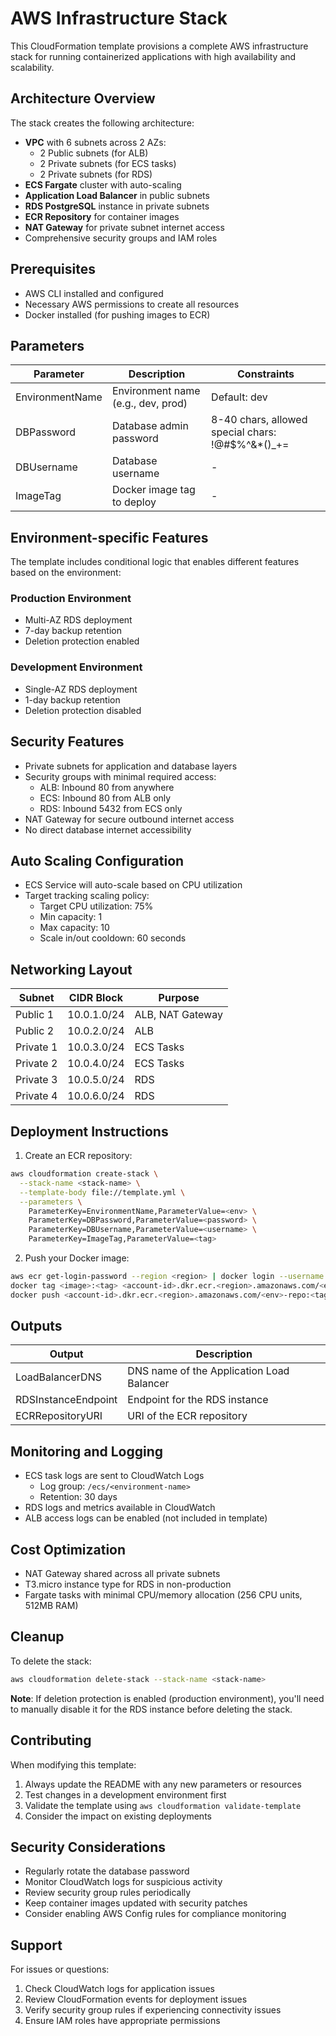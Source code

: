 # AWS Infrastructure Stack

This CloudFormation template provisions a complete AWS infrastructure stack for running containerized applications with high availability and scalability.

## Architecture Overview

The stack creates the following architecture:

- **VPC** with 6 subnets across 2 AZs:
  - 2 Public subnets (for ALB)
  - 2 Private subnets (for ECS tasks)
  - 2 Private subnets (for RDS)
- **ECS Fargate** cluster with auto-scaling
- **Application Load Balancer** in public subnets
- **RDS PostgreSQL** instance in private subnets
- **ECR Repository** for container images
- **NAT Gateway** for private subnet internet access
- Comprehensive security groups and IAM roles

## Prerequisites

- AWS CLI installed and configured
- Necessary AWS permissions to create all resources
- Docker installed (for pushing images to ECR)

## Parameters

| Parameter | Description | Constraints |
|-----------|-------------|-------------|
| EnvironmentName | Environment name (e.g., dev, prod) | Default: dev |
| DBPassword | Database admin password | 8-40 chars, allowed special chars: !@#$%^&*()_+= |
| DBUsername | Database username | - |
| ImageTag | Docker image tag to deploy | - |

## Environment-specific Features

The template includes conditional logic that enables different features based on the environment:

### Production Environment
- Multi-AZ RDS deployment
- 7-day backup retention
- Deletion protection enabled

### Development Environment
- Single-AZ RDS deployment
- 1-day backup retention
- Deletion protection disabled

## Security Features

- Private subnets for application and database layers
- Security groups with minimal required access:
  - ALB: Inbound 80 from anywhere
  - ECS: Inbound 80 from ALB only
  - RDS: Inbound 5432 from ECS only
- NAT Gateway for secure outbound internet access
- No direct database internet accessibility

## Auto Scaling Configuration

- ECS Service will auto-scale based on CPU utilization
- Target tracking scaling policy:
  - Target CPU utilization: 75%
  - Min capacity: 1
  - Max capacity: 10
  - Scale in/out cooldown: 60 seconds

## Networking Layout

| Subnet | CIDR Block | Purpose |
|--------|------------|---------|
| Public 1 | 10.0.1.0/24 | ALB, NAT Gateway |
| Public 2 | 10.0.2.0/24 | ALB |
| Private 1 | 10.0.3.0/24 | ECS Tasks |
| Private 2 | 10.0.4.0/24 | ECS Tasks |
| Private 3 | 10.0.5.0/24 | RDS |
| Private 4 | 10.0.6.0/24 | RDS |

## Deployment Instructions

1. Create an ECR repository:
```bash
aws cloudformation create-stack \
  --stack-name <stack-name> \
  --template-body file://template.yml \
  --parameters \
    ParameterKey=EnvironmentName,ParameterValue=<env> \
    ParameterKey=DBPassword,ParameterValue=<password> \
    ParameterKey=DBUsername,ParameterValue=<username> \
    ParameterKey=ImageTag,ParameterValue=<tag>
```

2. Push your Docker image:
```bash
aws ecr get-login-password --region <region> | docker login --username AWS --password-stdin <account-id>.dkr.ecr.<region>.amazonaws.com
docker tag <image>:<tag> <account-id>.dkr.ecr.<region>.amazonaws.com/<env>-repo:<tag>
docker push <account-id>.dkr.ecr.<region>.amazonaws.com/<env>-repo:<tag>
```

## Outputs

| Output | Description |
|--------|-------------|
| LoadBalancerDNS | DNS name of the Application Load Balancer |
| RDSInstanceEndpoint | Endpoint for the RDS instance |
| ECRRepositoryURI | URI of the ECR repository |

## Monitoring and Logging

- ECS task logs are sent to CloudWatch Logs
  - Log group: `/ecs/<environment-name>`
  - Retention: 30 days
- RDS logs and metrics available in CloudWatch
- ALB access logs can be enabled (not included in template)

## Cost Optimization

- NAT Gateway shared across all private subnets
- T3.micro instance type for RDS in non-production
- Fargate tasks with minimal CPU/memory allocation (256 CPU units, 512MB RAM)

## Cleanup

To delete the stack:
```bash
aws cloudformation delete-stack --stack-name <stack-name>
```

**Note**: If deletion protection is enabled (production environment), you'll need to manually disable it for the RDS instance before deleting the stack.

## Contributing

When modifying this template:
1. Always update the README with any new parameters or resources
2. Test changes in a development environment first
3. Validate the template using `aws cloudformation validate-template`
4. Consider the impact on existing deployments

## Security Considerations

- Regularly rotate the database password
- Monitor CloudWatch logs for suspicious activity
- Review security group rules periodically
- Keep container images updated with security patches
- Consider enabling AWS Config rules for compliance monitoring

## Support

For issues or questions:
1. Check CloudWatch logs for application issues
2. Review CloudFormation events for deployment issues
3. Verify security group rules if experiencing connectivity issues
4. Ensure IAM roles have appropriate permissions